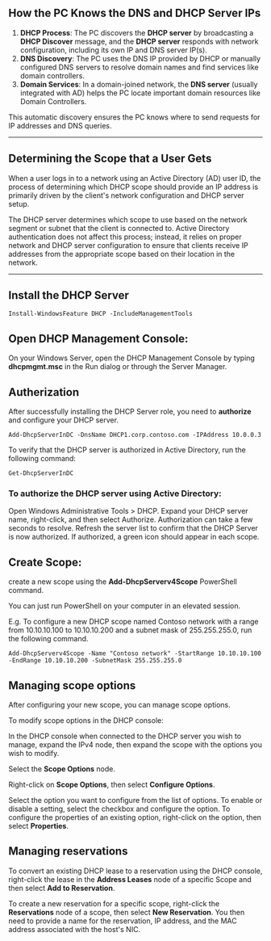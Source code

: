 ## How the PC Knows the DNS and DHCP Server IPs
1. **DHCP Process**: The PC discovers the **DHCP server** by broadcasting a **DHCP Discover** message, and the **DHCP server** responds with network configuration, including its own IP and DNS server IP(s).
2. **DNS Discovery**: The PC uses the DNS IP provided by DHCP or manually configured DNS servers to resolve domain names and find services like domain controllers.
3. **Domain Services**: In a domain-joined network, the **DNS server** (usually integrated with AD) helps the PC locate important domain resources like Domain Controllers.

This automatic discovery ensures the PC knows where to send requests for IP addresses and DNS queries.

----

## Determining the Scope that a User Gets
When a user logs in to a network using an Active Directory (AD) user ID, the process of determining which DHCP scope should provide an IP address is primarily driven by the client's network configuration and DHCP server setup. 

The DHCP server determines which scope to use based on the network segment or subnet that the client is connected to. Active Directory authentication does not affect this process; instead, it relies on proper network and DHCP server configuration to ensure that clients receive IP addresses from the appropriate scope based on their location in the network.

----

## Install the DHCP Server

```
Install-WindowsFeature DHCP -IncludeManagementTools
```

## Open DHCP Management Console:

On your Windows Server, open the DHCP Management Console by typing **dhcpmgmt.msc** in the Run dialog or through the Server Manager.

## Autherization
After successfully installing the DHCP Server role, you need to **authorize** and configure your DHCP server.
```
Add-DhcpServerInDC -DnsName DHCP1.corp.contoso.com -IPAddress 10.0.0.3
```

To verify that the DHCP server is authorized in Active Directory, run the following command:
```
Get-DhcpServerInDC
```

### To authorize the DHCP server using Active Directory:

Open  Windows Administrative Tools > DHCP.
Expand your DHCP server name, right-click, and then select Authorize.
Authorization can take a few seconds to resolve. Refresh the server list to confirm that the DHCP Server is now authorized. If authorized, a green icon should appear in each scope.

## Create Scope:
create a new scope using the **Add-DhcpServerv4Scope** PowerShell command.

You can just run PowerShell on your computer in an elevated session.

E.g. To configure a new DHCP scope named Contoso network with a range from 10.10.10.100 to 10.10.10.200 and a subnet mask of 255.255.255.0, run the following command.

```
Add-DhcpServerv4Scope -Name "Contoso network" -StartRange 10.10.10.100 -EndRange 10.10.10.200 -SubnetMask 255.255.255.0
```

## Managing scope options

After configuring your new scope, you can manage scope options.

To modify scope options in the DHCP console:

In the DHCP console when connected to the DHCP server you wish to manage, expand the IPv4 node, then expand the scope with the options you wish to modify.

Select the **Scope Options** node.

Right-click on **Scope Options**, then select **Configure Options**.

Select the option you want to configure from the list of options.
To enable or disable a setting, select the checkbox and configure the option.
To configure the properties of an existing option, right-click on the option, then select **Properties**.

## Managing reservations



To convert an existing DHCP lease to a reservation using the DHCP console, right-click the lease in the **Address Leases** node of a specific Scope and then select **Add to Reservation**.

To create a new reservation for a specific scope, right-click the **Reservations** node of a scope, then select **New Reservation**. You then need to provide a name for the reservation, IP address, and the MAC address associated with the host's NIC.


